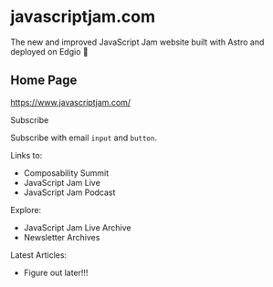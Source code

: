 # javascriptjam.com

The new and improved JavaScript Jam website built with Astro and deployed on Edgio 🚀

## Home Page

https://www.javascriptjam.com/

Subscribe

Subscribe with email `input` and `button`.

Links to:
- Composability Summit
- JavaScript Jam Live
- JavaScript Jam Podcast

Explore:
- JavaScript Jam Live Archive
- Newsletter Archives

Latest Articles:

- Figure out later!!!
